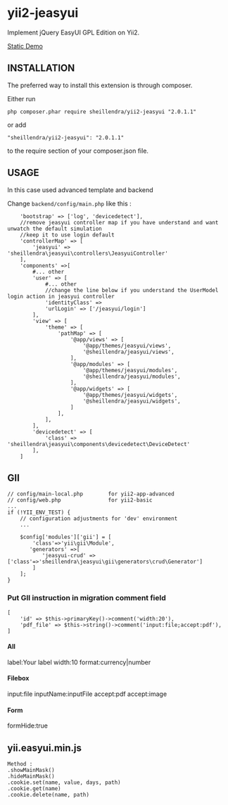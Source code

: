 yii2-jeasyui
===============

Implement jQuery EasyUI GPL Edition on Yii2.

[Static Demo](https://sheillendra.github.io/yii2-jeasyui/)

INSTALLATION
---
The preferred way to install this extension is through composer.

Either run
```
php composer.phar require sheillendra/yii2-jeasyui "2.0.1.1"
```
or add
```
"sheillendra/yii2-jeasyui": "2.0.1.1"
```
to the require section of your composer.json file.

USAGE
---
In this case used advanced template and backend

Change ```backend/config/main.php``` like this :

```
    'bootstrap' => ['log', 'devicedetect'],
    //remove jeasyui controller map if you have understand and want unwatch the default simulation
    //keep it to use login default
    'controllerMap' => [
        'jeasyui' => 'sheillendra\jeasyui\controllers\JeasyuiController'
    ],
    'components' =>[
        #... other 
        'user' => [
            #... other
            //change the line below if you understand the UserModel login action in jeasyui controller
            'identityClass' => 
            'urlLogin' => ['/jeasyui/login']
        ],
        'view' => [
            'theme' => [
                'pathMap' => [
                    '@app/views' => [
                        '@app/themes/jeasyui/views',
                        '@sheillendra/jeasyui/views',
                    ],
                    '@app/modules' => [
                        '@app/themes/jeasyui/modules',
                        '@sheillendra/jeasyui/modules',
                    ],
                    '@app/widgets' => [
                        '@app/themes/jeasyui/widgets',
                        '@sheillendra/jeasyui/widgets',
                    ]
                ],
            ],
        ],
        'devicedetect' => [
            'class' => 'sheillendra\jeasyui\components\devicedetect\DeviceDetect'
        ],
    ]
```

## GII

```
// config/main-local.php        for yii2-app-advanced
// config/web.php               for yii2-basic
...
if (!YII_ENV_TEST) {
    // configuration adjustments for 'dev' environment 
    ...
    
    $config['modules']['gii'] = [
        'class'=>'yii\gii\Module',
       'generators' =>[
           'jeasyui-crud' => ['class'=>'sheillendra\jeasyui\gii\generators\crud\Generator']
        ]
    ];
}
```

### Put GII instruction in migration comment field
```
[
    'id' => $this->primaryKey()->comment('width:20'),
    'pdf_file' => $this->string()->comment('input:file;accept:pdf'),
]
```
#### All
label:Your label
width:10
format:currency|number

#### Filebox
input:file
inputName:inputFile
accept:pdf
accept:image
#### Form
formHide:true

## yii.easyui.min.js
```
Method :
.showMainMask()
.hideMainMask()
.cookie.set(name, value, days, path)
.cookie.get(name)
.cookie.delete(name, path)
```